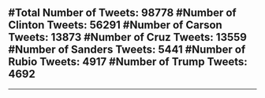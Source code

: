 #Total Number of Tweets: 98778 
#Number of Clinton Tweets: 56291
#Number of Carson Tweets: 13873
#Number of Cruz Tweets: 13559
#Number of Sanders Tweets: 5441
#Number of Rubio Tweets: 4917
#Number of Trump Tweets: 4692
---
---
